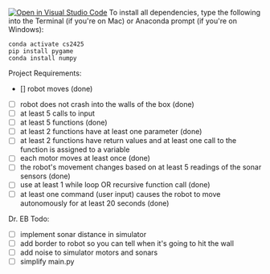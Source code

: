 [![Open in Visual Studio Code](https://classroom.github.com/assets/open-in-vscode-2e0aaae1b6195c2367325f4f02e2d04e9abb55f0b24a779b69b11b9e10269abc.svg)](https://classroom.github.com/online_ide?assignment_repo_id=17246880&assignment_repo_type=AssignmentRepo)
To install all dependencies, type the following into the Terminal (if you're on Mac) or Anaconda prompt (if you're on Windows):

    conda activate cs2425
    pip install pygame
    conda install numpy

Project Requirements:
* [] robot moves (done)
* [ ] robot does not crash into the walls of the box (done)
* [ ] at least 5 calls to input 
* [ ] at least 5 functions (done)
* [ ] at least 2 functions have at least one parameter (done)
* [ ] at least 2 functions have return values and at least one call to the function is assigned to a variable 
* [ ] each motor moves at least once (done)
* [ ] the robot's movement changes based on at least 5 readings of the sonar sensors (done)
* [ ] use at least 1 while loop OR recursive function call (done)
* [ ] at least one command (user input) causes the robot to move autonomously for at least 20 seconds (done)

Dr. EB Todo:
* [ ] implement sonar distance in simulator
* [ ] add border to robot so you can tell when it's going to hit the wall
* [ ] add noise to simulator motors and sonars
* [ ] simplify main.py